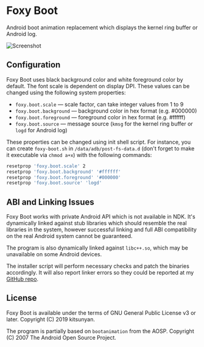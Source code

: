 # Foxy Boot

Android boot animation replacement which displays the kernel ring buffer or Android log.

![Screenshot](https://user-images.githubusercontent.com/24494863/55270348-a4343380-5295-11e9-8bbe-aa6e65546ea4.png)

## Configuration

Foxy Boot uses black background color and white foreground color by default. The font scale is dependent on display DPI.
These values can be changed using the following system properties:

* `foxy.boot.scale` — scale factor, can take integer values from 1 to 9
* `foxy.boot.background` ­— background color in hex format (e.g. #000000)
* `foxy.boot.foreground` ­— foreground color in hex format (e.g. #ffffff)
* `foxy.boot.source` ­— message source (`kmsg` for the kernel ring buffer or `logd` for Android log)

These properties can be changed using init shell script. For instance, you can create `foxy-boot.sh` in
`/data/adb/post-fs-data.d` (don't forget to make it executable via `chmod a+x`) with the following
commands:

```sh
resetprop 'foxy.boot.scale' 2
resetprop 'foxy.boot.background' '#ffffff'
resetprop 'foxy.boot.foreground' '#000000'
resetprop 'foxy.boot.source' 'logd'
```

## ABI and Linking Issues

Foxy Boot works with private Android API which is not available in NDK. It's dynamically linked against stub libraries
which should resemble the real libraries in the system, however successful linking and full ABI compatibility on the
real Android system cannot be guaranteed.

The program is also dynamically linked against `libc++.so`, which may be unavailable on some Android devices.

The installer script will perform necessary checks and patch the binaries accordingly. It will also report linker errors
so they could be reported at my [GitHub repo](https://github.com/kitsunyan/foxy-boot).

## License

Foxy Boot is available under the terms of GNU General Public License v3 or later. Copyright (C) 2019 kitsunyan.

The program is partially based on `bootanimation` from the AOSP. Copyright (C) 2007 The Android Open Source Project.
